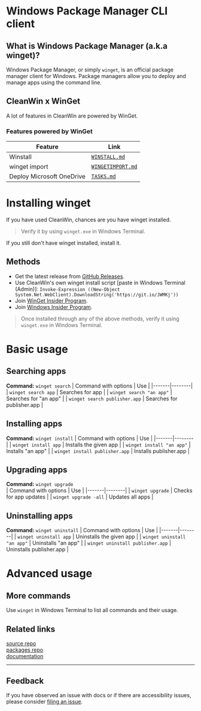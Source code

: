 # Windows Package Manager CLI client
## What is Windows Package Manager (a.k.a winget)?
Windows Package Manager, or simply `winget`, is an official package manager client for Windows. Package managers allow you to deploy and manage apps using the command line. 

## CleanWin x WinGet
A lot of features in CleanWin are powered by WinGet.   
### Features powered by WinGet
| Feature | Link | 
|-------|--------|
| Winstall | [`WINSTALL.md`](https://github.com/pratyakshm/CleanWin/blob/main/doc/WINSTALL.md) |
| winget import | [`WINGETIMPORT.md`](https://github.com/pratyakshm/CleanWin/blob/main/doc/WINGETIMPORT.md) |
| Deploy Microsoft OneDrive | [`TASKS.md`](https://github.com/pratyakshm/CleanWin/blob/main/doc/TASKS.md) |


# Installing winget
If you have used CleanWin, chances are you have winget installed.   
> Verify it by using ``winget.exe`` in Windows Terminal.  

If you still don't have winget installed, install it.

## Methods
- Get the latest release from [GitHub Releases](https://github.com/microsoft/winget-cli/releases/latest).
- Use CleanWin's own winget install script [paste in Windows Terminal (Admin)]: ``Invoke-Expression ((New-Object System.Net.WebClient).DownloadString('https://git.io/JWMKj'))``
- Join [WinGet Insider Program](http://aka.ms/winget-InsiderProgram).
- Join [Windows Insider Program](https://insider.windows.com/).

> Once installed through any of the above methods, verify it using ``winget.exe`` in Windows Terminal.

# Basic usage
## Searching apps    
**Command:** `winget search`
| Command with options | Use | 
|-------|--------|
| `winget search app` | Searches for app |
| `winget search "an app"` | Searches for "an app" |
| `winget search publisher.app` | Searches for publisher.app |

## Installing apps     
**Command:** `winget install`
| Command with options | Use | 
|-------|--------|
| `winget install app` | Installs the given app |
| `winget install "an app"` | Installs "an app" |
| `winget install publisher.app` | Installs publisher.app |

## Upgrading apps  
**Command:** `winget upgrade`  
| Command with options | Use | 
|-------|--------|
| `winget upgrade` | Checks for app updates |
| `winget upgrade -all` | Updates all apps |

## Uninstalling apps

**Command:** `winget uninstall`
| Command with options | Use | 
|-------|--------|
| `winget uninstall app` | Uninstalls the given app |
| `winget uninstall "an app"` | Uninstalls "an app" |
| `winget uninstall publisher.app` | Uninstalls publisher.app |

# Advanced usage
## More commands
Use `winget` in Windows Terminal to list all commands and their usage.

## Related links
[source repo](https://github.com/microsoft/winget-cli/)     
[packages repo](https://github.com/microsoft/winget-pkgs/)    
[documentation](https://docs.microsoft.com/en-us/windows/package-manager/winget/)    

***

## Feedback
If you have observed an issue with docs or if there are accessibility issues, please consider [filing an issue](https://github.com/pratyakshm/CleanWin/issues/new?assignees=pratyakshm&labels=Issue-Docs&template=doc_issue.yaml&title=Docs+issue%3A+).